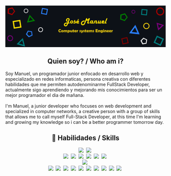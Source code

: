 [![JoshMany's Banner](./images/bitmap2.png)](https://github.com/JoshMany)

<h2 align="center">Quien soy? / Who am i?</h2>
<p align="center">
  <p>Soy Manuel, un programador junior enfocado en desarrollo web y especializado en redes informaticas, persona creativa con diferentes habilidades que me permiten autodenominarme FullStack Developer, actualmente sigo aprendiendo y mejorando mis conocimientos para ser un mejor programador el dia de mañana.
    <br />
    <br />
    I'm Manuel, a junior developer who focuses on web development and specialized in computer networks, a creative person with a group of skills that allows me to call myself Full-Stack Developer, at this time I'm learning and growing my knowledge so i can be a better programmer tomorrow day.
  </p>
</p>

<h2 align="center">💼 Habilidades / Skills</h2>
<div align="center">
<a target="_blank"href="https://laravel.com/"><img src="https://img.shields.io/badge/Framework-Laravel-f05340?style=flat-square&logo=laravel"/></a>&nbsp;
<a target="_blank"href="https://reactjs.org/"><img src="https://img.shields.io/badge/Framework-ReactJS-61dbfb?style=flat-square&logo=react"/></a>&nbsp;
<br/>
<a target="_blank"href="https://www.javascript.com/"><img src="https://img.shields.io/badge/Code-JavaScript-f0db4f?style=flat-square&logo=javascript"/></a>&nbsp;
<a target="_blank"href="https://www.java.com/"><img src="https://img.shields.io/badge/Code-Java-f80102?style=flat-square&logo=java"/></a>&nbsp;
<a target="_blank"href="https://www.w3schools.com/html/"><img src="https://img.shields.io/badge/Code-HTML-E34C26?style=flat-square&logo=html5"/></a>&nbsp;
<a target="_blank"href="https://www.php.net/"><img src="https://img.shields.io/badge/Code-PHP-787cb5?style=flat-square&logo=php"/></a>&nbsp;
<a target="_blank"href="https://isocpp.org/"><img src="https://img.shields.io/badge/Code-C/C++-044F88?style=flat-square&logo=cplusplus"/></a>&nbsp;
<a target="_blank"href="https://kotlinlang.org/"><img src="https://img.shields.io/badge/Code-Kotlin-766DB2?style=flat-square&logo=kotlin"/></a>&nbsp;
<br/>
<a target="_blank"href="https://www.mysql.com/"><img src="https://img.shields.io/badge/DB-MySQL-00758f?style=flat-square&logo=mysql"/></a>&nbsp;
<br/>
<a target="_blank"href="https://laragon.org/"><img src="https://img.shields.io/badge/Tools-Laragon-3098F2?style=flat-square&logo=laragon"/></a>&nbsp;
<a target="_blank"href="https://www.apachefriends.org/es/index.html"><img src="https://img.shields.io/badge/Tools-XAMPP-fb7a24?style=flat-square&logo=xampp"/></a>&nbsp;
<a target="_blank"href="https://code.visualstudio.com/"><img src="https://img.shields.io/badge/Tools-VS%20Code-29B9F2?style=flat-square&logo=visualstudiocode"/></a>&nbsp;
<a target="_blank"href="https://netbeans.apache.org/"><img src="https://img.shields.io/badge/Tools-NetBeans-A1C535?style=flat-square&logo=apachenetbeanside"/></a>&nbsp;
<a target="_blank"href="https://inkscape.org/"><img src="https://img.shields.io/badge/Tools-InkScape-0D0D0D?style=flat-square&logo=inkscape"/></a>&nbsp;
<a target="_blank"href="https://git-scm.com/"><img src="https://img.shields.io/badge/Tools-Git-f1502f?style=flat-square&logo=git"/></a>&nbsp;
<a target="_blank"href="https://www.adobe.com/mx/products/xd.html"><img src="https://img.shields.io/badge/Tools-Adobe_XD-F05EF2?style=flat-square&logo=adobexd"/></a>&nbsp;
<a target="_blank"href="https://developer.android.com/studio"><img src="https://img.shields.io/badge/Tools-Android_Studio-32de84?style=flat-square&logo=androidstudio"/></a>&nbsp;
<a target="_blank"href="https://www.eclipse.org/downloads/"><img src="https://img.shields.io/badge/Tools-Eclipse_IDE-443583?style=flat-square&logo=eclipseide"/></a>&nbsp;
<a target="_blank"href="https://www.netacad.com/es/courses/packet-tracer"><img src="https://img.shields.io/badge/Tools-Packet_Tracer-009edc?style=flat-square&logo=cisco"/></a>&nbsp;
</div>
